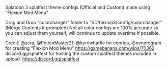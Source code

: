 Splatoon 3 splatfest theme configs (Official and Custom) made using "Flexion Mod Menu"

Drag and Drop "colorchanger" folder to "SD/flexion3/config/colorchanger"
(Merge Contents if prompted)
Not all color configs are 100% accurate so you can adjust them yourself, will continue to update overtime if possible.

Credit: @zera, @PotionMaster21, @kyrowhaffle for configs, @nvnprogram for creating "Flexion Mod Menu" https://gamebanana.com/wips/70362
discord.gg/splatfest for hosting the custom splatfest themes included in upload. https://discord.gg/splatfest

